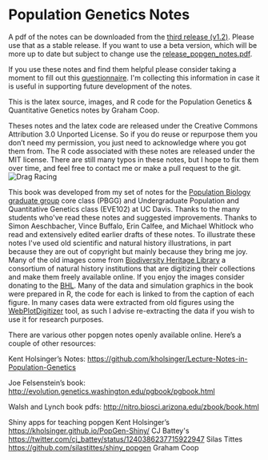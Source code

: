 # Population Genetics Notes

A pdf of the notes can be downloaded from the [third release (v1.2)](https://github.com/cooplab/popgen-notes/releases). Please use that as a stable release. If you want to use a beta version, which will be more up to date but subject to change use the [release_popgen_notes.pdf](https://github.com/cooplab/popgen-notes/blob/master/release_popgen_notes.pdf).

If you use these notes and find them helpful please consider taking a moment to fill out this [questionnaire](https://docs.google.com/forms/d/e/1FAIpQLSfKOrWLsOa5Ao9JgosXPhdLEpvewxi86Y_9Jt_Vnibn0lELng/viewform?usp=sf_link). I'm collecting this information in case it is useful in supporting future development of the notes.  

This is the  latex source, images, and R code for the Population Genetics & Quantitative Genetics notes by Graham Coop. 

Theses notes and the latex code are released under the Creative Commons Attribution 3.0 Unported License. So if you do reuse or repurpose them you don’t need my permission, you just need to acknowledge where you got them from. The R code associated with these notes are released under the MIT license. 
There are still many typos in these notes, but I hope to fix them over time, and feel free to contact me or make a pull request to the git. 
![Drag Racing](Dragster.jpg)

This book was developed from my set of notes for the [Population Biology graduate group](http://www-eve.ucdavis.edu/eve/pbg/) core class (PBGG) and Undergraduate Population and Quantitative Genetics class (EVE102) at UC Davis. Thanks to the many
  students who've read these notes and suggested improvements. Thanks to Simon Aeschbacher, Vince Buffalo, Erin Calfee, and Michael Whitlock who read
 and extensively edited earlier drafts of these notes. To illustrate these notes I've used old scientific and natural history illustrations, in part
 because they are out of copyright but mainly because they bring me joy. Many of the old images come from
[Biodiversity Heritage Library](https://www.biodiversitylibrary.org/) a consortium of natural history institutions that are
 digitizing their collections and make them freely available online. If you enjoy the images consider donating to the
[BHL](http://library.si.edu/donate-bhl). Many of the data and simulation graphics in the book were prepared in R,
 the code for each is linked to from the caption of each figure. In many cases data were extracted from old figures using the
 [WebPlotDigitizer](https://automeris.io/WebPlotDigitizer/)
 tool, as such I advise re-extracting the data if you wish to use it
 for research purposes.


There are various other popgen notes openly available online. Here’s a couple of other resources:

Kent Holsinger’s Notes: https://github.com/kholsinger/Lecture-Notes-in-Population-Genetics

Joe Felsenstein’s book: http://evolution.genetics.washington.edu/pgbook/pgbook.html

Walsh and Lynch book pdfs: http://nitro.biosci.arizona.edu/zbook/book.html

Shiny apps for teaching popgen
Kent Holsinger’s  https://kholsinger.github.io/PopGen-Shiny/
CJ Battey's https://twitter.com/cj_battey/status/1240386237715922947
Silas Tittes https://github.com/silastittes/shiny_popgen
Graham Coop



